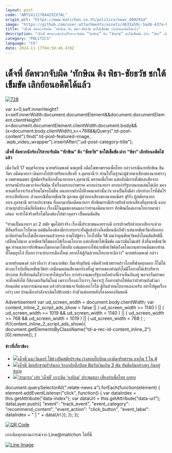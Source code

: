 ```yaml
---
layout: post
code: "ART2411170442XIX7AL"
origin_url: "https://www.matichon.co.th/politics/news_4902914"
image: "https://github.com/user-attachments/assets/d633a59c-5ad6-437a-be4d-d0930fa131a6"
title: "เด็จพี่ อัดพวกจับผิด ‘ทักษิณ ติง พิธา-ชัยธวัช ชกใต้เข็มขัด เลิกย้อนอดีตได้แล้ว"
description: "เด็จพี่ อัดพวกนักร้องไร้สาระจับผิด “ทักษิณ” ติง “ชัยธวัช” ชกใต้เข็มขัด ฝาก “พิธา” เลิกย้อนอดีตได้แล้ว"
category: "POLITICS"
language: "th"
date: 2024-11-17T04:50:46.478Z
---
```


# เด็จพี่ อัดพวกจับผิด ‘ทักษิณ ติง พิธา-ชัยธวัช ชกใต้เข็มขัด เลิกย้อนอดีตได้แล้ว

[![](https://www.matichon.co.th/wp-content/uploads/2024/11/728-221.jpg "728")](https://www.matichon.co.th/wp-content/uploads/2024/11/728-221.jpg)

var x=0;self.innerHeight?x=self.innerWidth:document.documentElement&&document.documentElement.clientHeight?x=document.documentElement.clientWidth:document.body&&(x=document.body.clientWidth),x<=768&&jQuery(".td-post-content").find(".td-post-featured-image, .wpb\_video\_wrapper").insertAfter(".ud-post-category-title");

**เด็จพี่ อัดพวกนักร้องไร้สาระจับผิด “ทักษิณ” ติง “ชัยธวัช” ชกใต้เข็มขัด ฝาก “พิธา” เลิกย้อนอดีตได้แล้ว**

เมื่อวันที่ 17 พฤศจิกายน นายพร้อมพงศ์ นพฤทธิ์ อดีตโฆษกพรรคเพื่อไทย กล่าวกรณีนายทักษิณ ชินวัตร อดีตนายกฯ เดินทางไปปราศรัยหาเสียงที่ จ.อุดรธานีว่า ท่านไปในฐานะผู้ช่วยหาเสียงของนายศราวุธ เพชรพนมพร ผู้สมัครรับเลือกตั้งนายกอบจ.อุดรธานี พรรคเพื่อไทย แต่กลับมีการตั้งข้อสงสัยจากบรรดานักร้องพวกจ้องจับผิด ทั้งเรื่องครอบงำพรรค ครอบงำนายกฯ ครอบงำรัฐบาลแบบเล่นไม่เลิก มองหาแต่เรื่องจะร้องเรียนไม่จบไม่สิ้น ตนอยากฝากไปถึงคนเหล่านั้นว่าเวลาเป็นสิ่งมีค่า เลิกทำอะไรที่มันไร้สาระเสียทีเถอะ ส่วนกรณีที่นายชัยธวัช ตุลาธน ผู้ช่วยหาเสียงของนายคณิศร ขุริรัง ผู้สมัครนายก อบจ.อุดรธานี พรรคประชาชน ที่ออกมาอัดอดีตนายกฯ ทักษิณกรณีปราศรัยช่วยหาเสียงที่อุดรธานี แบบสวนทุกประเด็นที่เห็นช่อง เรื่องนี้ในมุมของตนมองว่าท่านอดีตนายกฯ ทักษิณก็แค่เอานโยบายมานำเสนอ จะทำได้จริงหรือไม่ก็คงต้องให้ชาวอุดรฯ เป็นคนตัดสิน

“ท่านเป็นนายกฯ มา 2 สมัย พูดได้ทำจริง เรื่องนี้ประชาชนคงทราบดี การปราศรัยช่วยหาเสียงจะด้วยสีสันหรืออะไรก็ตาม แต่มันก็คงต้องมีกระทบกระทั่งคู่แข่งบ้างก็เหมือนนักกีฬา แต่นายชัยธวัชกลับออกมาอัดท่านเรื่องไม่เลี้ยงหลานแล้วเหรอ ลามไปตู้ห่าว โยงไปชั้น 14 ผมว่าคุณชัยธวัชหลังโดนตัดสิทธินี้เปลี่ยนไปมาก นายชัยธวัชไม่ตอบโต้เรื่องนโยบาย แต่กลับชกใต้เข็มขัด ผมว่ามันไม่แฟร์ สิ่งที่นายชัยธวัชพูด ท่านนายกฯทักษิณคงไม่ออกมาโต้กลับ แต่ผมอยากให้นายชัยธวัชคิดถึงสโลแกนพรรคเดิมของท่านที่โดนยุบไป ที่บอกว่าจะทำการเมืองใหม่ อยากให้สู้กันด้วยนโยบายจะดีกว่า” นายพร้อมพงศ์ กล่าว

นายพร้อมพงศ์ กล่าวอีกว่า ส่วนนายพิธา ลิ้มเจริญรัตน์ อดีตหัวหน้าพรรคก้าวไกลที่ฟาดทุกดอก ก็ไม่ได้ต่างอะไรกับที่นายชัยธวัชทำ เหมือนแผ่นเสียงตกร่องทั้งคู่ พรรคของท่านยังไม่มีโอกาสได้เข้าบริหารประเทศ สิ่งที่ท่านคิดใช่ว่าจะทำได้ทุกเรื่อง การทำงานของรัฐบาลก็อย่างที่เราเห็นกันอยู่ พอจะเริ่มทำพอจะตั้งหลักได้ ก็ต้องมาเริ่มกันใหม่ เพราะเรื่องอะไรเราๆ ก็คงจะรู้ ก็อยากฝากให้คิดว่าถ้าท่านยังมัวมาย้อนอดีต คาดการณ์อนาคต แล้วประชาชนจะจับต้องอะไรได้ สู้กันด้วยนโยบายเถอะครับ อย่าไปพูดเรื่องเก่าๆ เลย บ้านเมืองกำลังจะเดินไปข้างหน้า ถ้ามัวแต่ถอยหลังก็ลงคลองกันพอดี

Advertisement var ud\_screen\_width = document.body.clientWidth; var content\_inline\_2\_script\_ads\_show = false || ( ud\_screen\_width >= 1140 ) || ( ud\_screen\_width >= 1019 && ud\_screen\_width < 1140 ) || ( ud\_screen\_width >= 768 && ud\_screen\_width < 1019 ) || ( ud\_screen\_width < 768 ) ; if(!content\_inline\_2\_script\_ads\_show){ document.getElementsByClassName("td-a-rec-id-content\_inline\_2")\[0\].remove(); }

#### ข่าวที่เกี่ยวข้อง

*   [![](https://www.matichon.co.th/wp-content/uploads/2024/10/p728-2888.jpg)เด็จพี่ แนะวันนอร์ ใช้ช่วงปิดสมัยประชุม เร่งสอบบิ๊กป้อม เอาผิดจริยธรรม ลาเกิน 1 ใน 4](https://www.matichon.co.th/politics/news_4873606)
*   [![](https://www.matichon.co.th/wp-content/uploads/2024/10/smdp844.jpg)เด็จพี่ งัดหลักฐานทัวร์นอก ร้องกลับบิ๊กป้อม ฟันรับเงินเกิน 3 พัน ยันชัดบินอย่างหรู กินอยู่สบาย](https://www.matichon.co.th/politics/news_4838182)
*   [![](https://www.matichon.co.th/wp-content/uploads/2024/10/sa728.jpg)‘สามารถ’ เย้ย ‘เด็จพี่’ เกาะติด ‘ลุงป้อม’ ประชุมสภา เสี่ยงทำเพื่อไทย ถูกยุบ](https://www.matichon.co.th/politics/news_4823303)

document.querySelectorAll(".relate-news a").forEach(function(element) { element.addEventListener("click", function() { var dataIndex = this.getAttribute("data-index"); var dataUrl = this.getAttribute("data-url"); dataLayer.push({ "event": "track\_event", "event\_category": "recommend\_content", "event\_action": "click\_button", "event\_label": dataIndex + " | " + dataUrl }); }); });

[![QR Code](https://www.matichon.co.th/wp-content/uploads/2023/07/wob1371z.jpg)](https://lin.ee/ht0nDxX)

เกาะติดทุกสถานการณ์จาก Line@matichon ได้ที่นี่

[![Line Image](https://www.matichon.co.th/wp-content/uploads/2023/07/th.png)](https://lin.ee/ht0nDxX)